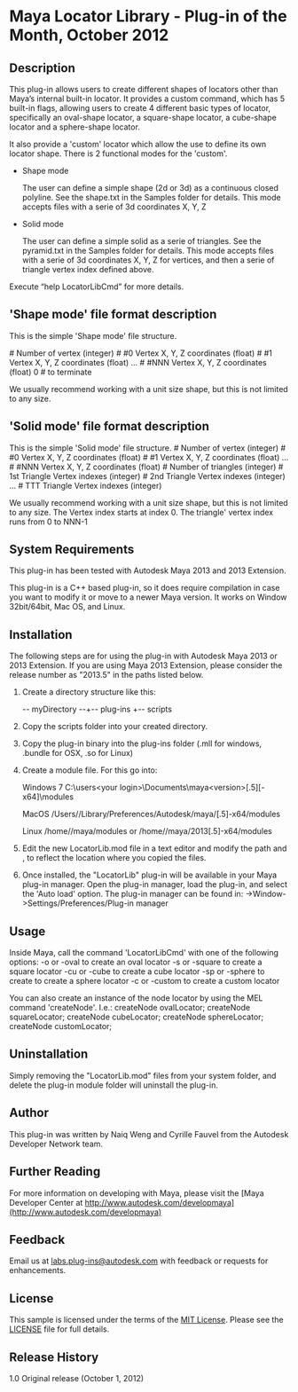 Maya Locator Library - Plug-in of the Month, October 2012
=======================================

Description
-----------

This plug-in allows users to create different shapes of locators other than Maya’s internal built-in locator. It provides a custom command, which has 5 built-in flags, 
allowing users to create 4 different basic types of locator, specifically an oval-shape locator, a square-shape locator, a cube-shape locator and a sphere-shape locator.

It also provide a 'custom' locator which allow the use to define its own locator shape. There is 2 functional modes for the 'custom'.

- Shape mode

   The user can define a simple shape (2d or 3d) as a continuous closed polyline. See the shape.txt in the Samples folder for details.
   This mode accepts files with a serie of 3d coordinates X, Y, Z

- Solid mode

   The user can define a simple solid as a serie of triangles. See the pyramid.txt in the Samples folder for details. This mode accepts files 
   with a serie of 3d coordinates X, Y, Z for vertices, and then a serie of triangle vertex index defined above.

   
Execute “help LocatorLibCmd” for more details.


'Shape mode' file format description
------------------------------------

This is the simple 'Shape mode' file structure.

<NNN>							# Number of vertex (integer)
<FFF> <FFF> <FFF>				# #0 Vertex X, Y, Z coordinates (float)
<FFF> <FFF> <FFF>				# #1 Vertex X, Y, Z coordinates (float)
...
<FFF> <FFF> <FFF>				# #NNN Vertex X, Y, Z coordinates (float)
0								# <null> to terminate

We usually recommend working with a unit size shape, but this is not limited to any size.


'Solid mode' file format description
------------------------------------

This is the simple 'Solid mode' file structure.
<NNN>							# Number of vertex (integer)
<FFF> <FFF> <FFF>				# #0 Vertex X, Y, Z coordinates (float)
<FFF> <FFF> <FFF>				# #1 Vertex X, Y, Z coordinates (float)
...
<FFF> <FFF> <FFF>				# #NNN Vertex X, Y, Z coordinates (float)
<TTT>							# Number of triangles (integer)
<III> <III> <III>				# 1st Triangle Vertex indexes (integer)
<III> <III> <III>				# 2nd Triangle Vertex indexes (integer)
...
<III> <III> <III>				# TTT Triangle Vertex indexes (integer)

We usually recommend working with a unit size shape, but this is not limited to any size.
The Vertex index starts at index 0. The triangle' vertex index runs from 0 to NNN-1


System Requirements
-------------------
This plug-in has been tested with Autodesk Maya 2013 and 2013 Extension. 

This plug-in is a C++ based plug-in, so it does require compilation in case you want to modify it or move to a newer Maya version. It works on Window 32bit/64bit, Mac OS, and Linux.


Installation
------------
The following steps are for using the plug-in with Autodesk Maya 2013 or 2013 Extension. If you are using Maya 2013 Extension, please 
consider the release number as "2013.5" in the paths listed below.  

1. Create a directory structure like this:

    -- myDirectory  --+-- plug-ins
	                              +-- scripts

2. Copy the scripts folder into your created directory.

3. Copy the plug-in binary into the plug-ins folder (.mll for windows, .bundle for OSX, .so for Linux)

4. Create a module file. For this go into:

    Windows 7
    C:\users\<your login>\Documents\maya\<version>[.5][-x64]\modules

    MacOS
    /Users/<your login>/Library/Preferences/Autodesk/maya/<version>[.5]-x64/modules

    Linux
    /home/<your login>/maya/modules
    or /home/<your login>/maya/2013[.5]-x64/modules

4. Edit the new LocatorLib.mod file in a text editor and modify the path <mypath> and <version>, to reflect the location where you copied the files.

5. Once installed, the "LocatorLib" plug-in will be available in your Maya plug-in manager. Open the plug-in manager, load
the plug-in, and select the 'Auto load' option. The plug-in manager can be found in:
      ->Window->Settings/Preferences/Plug-in manager

	  
Usage
-----
Inside Maya, call the command 'LocatorLibCmd' with one of the following options:
  -o or -oval to create an oval locator
  -s or -square to create a square locator
  -cu or -cube to create a cube locator
  -sp or -sphere to create to create a sphere locator
  -c or -custom to create a custom locator

You can also create an instance of the node locator by using the MEL command 'createNode'. I.e.:
  createNode ovalLocator;
  createNode squareLocator;
  createNode cubeLocator;
  createNode sphereLocator;
  createNode customLocator;

  
Uninstallation
--------------
Simply removing the "LocatorLib.mod" files from your system folder, and delete the plug-in module folder will uninstall the plug-in.

Author
------
This plug-in was written by Naiq Weng and Cyrille Fauvel from the Autodesk Developer Network team. 


Further Reading
---------------
For more information on developing with Maya, please visit the [Maya Developer Center at http://www.autodesk.com/developmaya](http://www.autodesk.com/developmaya)

Feedback
--------
Email us at labs.plug-ins@autodesk.com with feedback or requests for enhancements.


License
--------
This sample is licensed under the terms of the [MIT License](http://opensource.org/licenses/MIT). Please see the [LICENSE](LICENSE) file for full details.


Release History
---------------

1.0    Original release                     (October 1, 2012)
